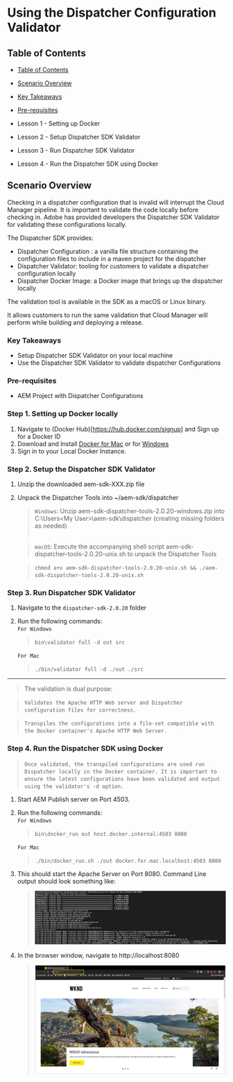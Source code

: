 # Using the Dispatcher Configuration Validator

## Table of Contents

  
  - [Table of Contents](#table-of-contents)
  - [Scenario Overview](#scenario-overview)
  - [Key Takeaways](#key-takeaways)
 - [Pre-requisites](#pre-requisites)
 
  - Lesson 1 - Setting up Docker
  - Lesson 2 - Setup Dispatcher SDK Validator
  - Lesson 3 - Run Dispatcher SDK Validator
  - Lesson 4 -  Run the Dispatcher SDK using Docker


## Scenario Overview

Checking in a dispatcher configuration that is invalid will interrupt the Cloud Manager pipeline. It is important to validate the code locally before checking in. Adobe has provided developers the Dispatcher SDK Validator for validating these configurations locally.

The Dispatcher SDK provides:

* Dispatcher Configuration : a vanilla file structure containing the configuration files to include in a maven project for the dispatcher
* Dispatcher Validator: tooling for customers to validate a dispatcher configuration locally
* Dispatcher Docker Image: a Docker image that brings up the dispatcher locally

The validation tool is available in the SDK as a macOS or Linux binary.

It allows customers to run the same validation that Cloud Manager will perform while building and deploying a release.

### Key Takeaways

* Setup Dispatcher SDK Validator on your local machine
* Use the Dispatcher SDK Validator to validate dispatcher Configurations


### Pre-requisites

* AEM Project with Dispatcher Configurations

### Step 1. Setting up Docker locally

1. Navigate to (Docker Hub)[https://hub.docker.com/signup] and Sign up for a Docker ID
2. Download and Install [Docker for Mac](https://download.docker.com/mac/stable/Docker.dmg) or for [Windows](https://download.docker.com/win/stable/Docker%20Desktop%20Installer.exe)
3. Sign in to your Local Docker Instance.

### Step 2. Setup the Dispatcher SDK Validator

1. Unzip the downloaded aem-sdk-XXX.zip file
2. Unpack the Dispatcher Tools into ~/aem-sdk/dispatcher
    > ` Windows `: Unzip aem-sdk-dispatcher-tools-2.0.20-windows.zip into C:\Users\<My User>\aem-sdk\dispatcher (creating missing folders as needed) <br><br>

    > ` macOS `: Execute the accompanying shell script aem-sdk-dispatcher-tools-2.0.20-unix.sh to unpack the Dispatcher Tools
    
     > ``` chmod a+x aem-sdk-dispatcher-tools-2.0.20-unix.sh && ./aem-sdk-dispatcher-tools-2.0.20-unix.sh ```


### Step 3. Run Dispatcher SDK Validator
1. Navigate to the ` dispatcher-sdk-2.0.20 ` folder
2. Run the following commands: <br>
`For Windows`<br>
    > `bin\validator full -d out src` <br>

    `For Mac`<br>
    > `./bin/validator full -d ./out ./src`
---
> The validation is dual purpose:<br>

>    `Validates the Apache HTTP Web server and Dispatcher configuration files for correctness.`<br>

>    `Transpiles the configurations into a file-set compatible with the Docker container's Apache HTTP Web Server.`

### Step 4. Run the Dispatcher SDK using Docker

> `Once validated, the transpiled configurations are used run Dispatcher locally in the Docker container. It is important to ensure the latest configurations have been validated and output using the validator's -d option.`


1. Start AEM Publish server on Port 4503.
2. Run the following commands: <br>
`For Windows`<br>
    > `bin\docker_run out host.docker.internal:4503 8080` <br>

    `For Mac`<br>
    > `./bin/docker_run.sh ./out docker.for.mac.localhost:4503 8080`

3. This should start the Apache Server on Port 8080. Command Line output should look something like:
    > ![dispatcher-cli](./validator-terminal.png)

4. In the browser window, navigate to http://localhost:8080
    > ![aem-publish](./aem-publish.png)